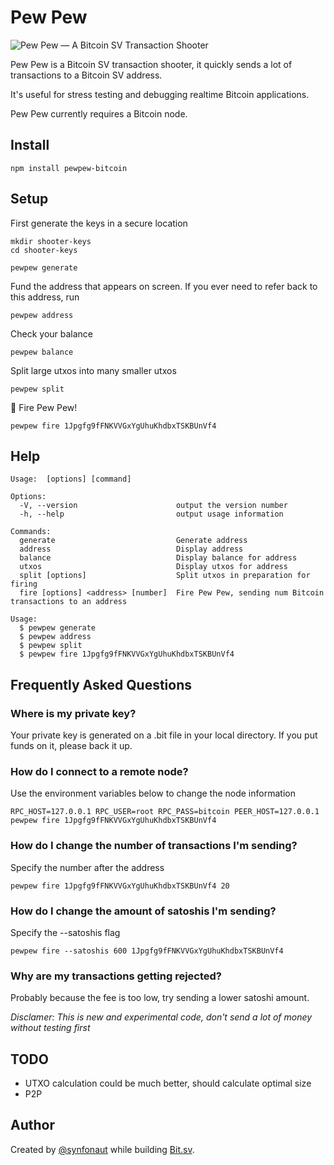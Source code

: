 # Pew Pew

![Pew Pew — A Bitcoin SV Transaction Shooter](https://github.com/synfonaut/pewpew/raw/master/pewpew.png)

Pew Pew is a Bitcoin SV transaction shooter, it quickly sends a lot of transactions to a Bitcoin SV address.

It's useful for stress testing and debugging realtime Bitcoin applications.

Pew Pew currently requires a Bitcoin node.

## Install

    npm install pewpew-bitcoin

## Setup

First generate the keys in a secure location

    mkdir shooter-keys
    cd shooter-keys

    pewpew generate


Fund the address that appears on screen. If you ever need to refer back to this address, run

    pewpew address


Check your balance

    pewpew balance

Split large utxos into many smaller utxos

    pewpew split

🔫 Fire Pew Pew!

    pewpew fire 1Jpgfg9fFNKVVGxYgUhuKhdbxTSKBUnVf4


## Help

    Usage:  [options] [command]

    Options:
      -V, --version                      output the version number
      -h, --help                         output usage information

    Commands:
      generate                           Generate address
      address                            Display address
      balance                            Display balance for address
      utxos                              Display utxos for address
      split [options]                    Split utxos in preparation for firing
      fire [options] <address> [number]  Fire Pew Pew, sending num Bitcoin transactions to an address

    Usage:
      $ pewpew generate
      $ pewpew address
      $ pewpew split
      $ pewpew fire 1Jpgfg9fFNKVVGxYgUhuKhdbxTSKBUnVf4


## Frequently Asked Questions

### Where is my private key?

Your private key is generated on a .bit file in your local directory. If you put funds on it, please back it up.

### How do I connect to a remote node?

Use the environment variables below to change the node information

    RPC_HOST=127.0.0.1 RPC_USER=root RPC_PASS=bitcoin PEER_HOST=127.0.0.1 pewpew fire 1Jpgfg9fFNKVVGxYgUhuKhdbxTSKBUnVf4

### How do I change the number of transactions I'm sending?

Specify the number after the address

    pewpew fire 1Jpgfg9fFNKVVGxYgUhuKhdbxTSKBUnVf4 20

### How do I change the amount of satoshis I'm sending?

Specify the --satoshis flag

    pewpew fire --satoshis 600 1Jpgfg9fFNKVVGxYgUhuKhdbxTSKBUnVf4

### Why are my transactions getting rejected?

Probably because the fee is too low, try sending a lower satoshi amount.

*Disclamer: This is new and experimental code, don't send a lot of money without testing first*

## TODO

- UTXO calculation could be much better, should calculate optimal size
- P2P

## Author

Created by [@synfonaut](https://twitter.com/synfonaut) while building [Bit.sv](https://bit.sv).

